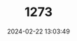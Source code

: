 ---
title: "1273"
category: "Andrias japonicus"
draft: false
date: 2024-02-22 13:03:49
languages:
  Japanese: ["O sanshouo"]
  English: ["Japanese Giant Salamander"]
---
